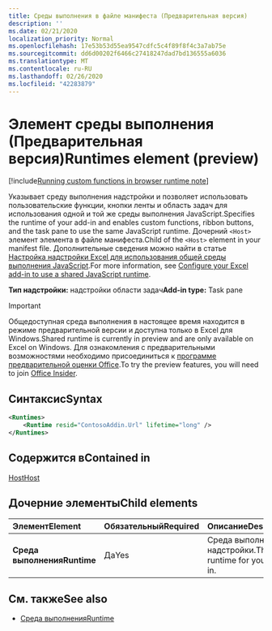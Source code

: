 ```yaml
---
title: Среды выполнения в файле манифеста (Предварительная версия)
description: ''
ms.date: 02/21/2020
localization_priority: Normal
ms.openlocfilehash: 17e53b53d55ea9547cdfc5c4f89f8f4c3a7ab75e
ms.sourcegitcommit: dd6d00202f6466c27418247dad7bd136555a6036
ms.translationtype: MT
ms.contentlocale: ru-RU
ms.lasthandoff: 02/26/2020
ms.locfileid: "42283879"
---
```

# <a name="runtimes-element-preview"></a><span data-ttu-id="eaec5-102">Элемент среды выполнения (Предварительная версия)</span><span class="sxs-lookup"><span data-stu-id="eaec5-102">Runtimes element (preview)</span></span>

[!include[Running custom functions in browser runtime note](../../includes/excel-shared-runtime-preview-note.md)]

<span data-ttu-id="eaec5-103">Указывает среду выполнения надстройки и позволяет использовать пользовательские функции, кнопки ленты и область задач для использования одной и той же среды выполнения JavaScript.</span><span class="sxs-lookup"><span data-stu-id="eaec5-103">Specifies the runtime of your add-in and enables custom functions, ribbon buttons, and the task pane to use the same JavaScript runtime.</span></span> <span data-ttu-id="eaec5-104">Дочерний `<Host>` элемент элемента в файле манифеста.</span><span class="sxs-lookup"><span data-stu-id="eaec5-104">Child of the `<Host>` element in your manifest file.</span></span> <span data-ttu-id="eaec5-105">Дополнительные сведения можно найти в статье [Настройка надстройки Excel для использования общей среды выполнения JavaScript](../../excel/configure-your-add-in-to-use-a-shared-runtime.md).</span><span class="sxs-lookup"><span data-stu-id="eaec5-105">For more information, see [Configure your Excel add-in to use a shared JavaScript runtime](../../excel/configure-your-add-in-to-use-a-shared-runtime.md).</span></span>

<span data-ttu-id="eaec5-106">**Тип надстройки:** надстройки области задач</span><span class="sxs-lookup"><span data-stu-id="eaec5-106">**Add-in type:** Task pane</span></span>

> [!IMPORTANT]
> <span data-ttu-id="eaec5-107">Общедоступная среда выполнения в настоящее время находится в режиме предварительной версии и доступна только в Excel для Windows.</span><span class="sxs-lookup"><span data-stu-id="eaec5-107">Shared runtime is currently in preview and are only available on Excel on Windows.</span></span> <span data-ttu-id="eaec5-108">Для ознакомления с предварительными возможностями необходимо присоединиться к [программе предварительной оценки Office](https://insider.office.com/).</span><span class="sxs-lookup"><span data-stu-id="eaec5-108">To try the preview features, you will need to join [Office Insider](https://insider.office.com/).</span></span>

## <a name="syntax"></a><span data-ttu-id="eaec5-109">Синтаксис</span><span class="sxs-lookup"><span data-stu-id="eaec5-109">Syntax</span></span>

```XML
<Runtimes>
    <Runtime resid="ContosoAddin.Url" lifetime="long" />
</Runtimes>
```

## <a name="contained-in"></a><span data-ttu-id="eaec5-110">Содержится в</span><span class="sxs-lookup"><span data-stu-id="eaec5-110">Contained in</span></span> 
[<span data-ttu-id="eaec5-111">Host</span><span class="sxs-lookup"><span data-stu-id="eaec5-111">Host</span></span>](./host.md)

## <a name="child-elements"></a><span data-ttu-id="eaec5-112">Дочерние элементы</span><span class="sxs-lookup"><span data-stu-id="eaec5-112">Child elements</span></span>

|  <span data-ttu-id="eaec5-113">Элемент</span><span class="sxs-lookup"><span data-stu-id="eaec5-113">Element</span></span> |  <span data-ttu-id="eaec5-114">Обязательный</span><span class="sxs-lookup"><span data-stu-id="eaec5-114">Required</span></span>  |  <span data-ttu-id="eaec5-115">Описание</span><span class="sxs-lookup"><span data-stu-id="eaec5-115">Description</span></span>  |
|:-----|:-----|:-----|
|  <span data-ttu-id="eaec5-116">**Среда выполнения**</span><span class="sxs-lookup"><span data-stu-id="eaec5-116">**Runtime**</span></span>     | <span data-ttu-id="eaec5-117">Да</span><span class="sxs-lookup"><span data-stu-id="eaec5-117">Yes</span></span> |  <span data-ttu-id="eaec5-118">Среда выполнения надстройки.</span><span class="sxs-lookup"><span data-stu-id="eaec5-118">The runtime for your add-in.</span></span>

## <a name="see-also"></a><span data-ttu-id="eaec5-119">См. также</span><span class="sxs-lookup"><span data-stu-id="eaec5-119">See also</span></span>

- [<span data-ttu-id="eaec5-120">Среда выполнения</span><span class="sxs-lookup"><span data-stu-id="eaec5-120">Runtime</span></span>](runtime.md)
